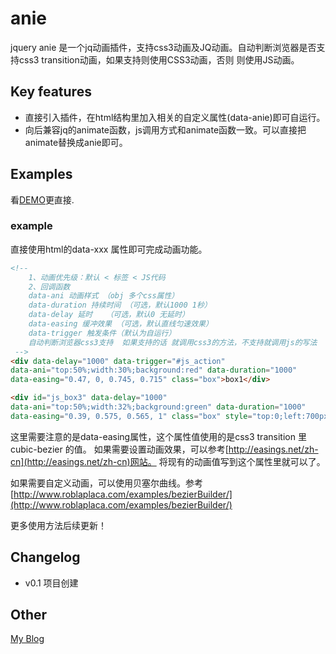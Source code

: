 # anie


jquery anie 是一个jq动画插件，支持css3动画及JQ动画。自动判断浏览器是否支持css3 transition动画，如果支持则使用CSS3动画，否则 则使用JS动画。

## Key features

* 直接引入插件，在html结构里加入相关的自定义属性(data-anie)即可自运行。
* 向后兼容jq的animate函数，js调用方式和animate函数一致。可以直接把animate替换成anie即可。

## Examples

看[DEMO](http://oxox.io/jq/anie/)更直接.

### example

直接使用html的data-xxx 属性即可完成动画功能。
```html
<!--
	1、动画优先级：默认 < 标签 < JS代码 
	2、回调函数
	data-ani 动画样式 （obj 多个css属性）
	data-duration 持续时间 （可选，默认1000 1秒） 
	data-delay 延时	（可选，默认0 无延时）
	data-easing 缓冲效果 （可选，默认直线匀速效果）
	data-trigger 触发条件（默认为自运行）
	自动判断浏览器css3支持  如果支持的话 就调用css3的方法，不支持就调用js的写法
 -->
<div data-delay="1000" data-trigger="#js_action" 
data-ani="top:50%;width:30%;background:red" data-duration="1000" 
data-easing="0.47, 0, 0.745, 0.715" class="box">box1</div>

<div id="js_box3" data-delay="1000" 
data-ani="top:50%;width:32%;background:green" data-duration="1000" 
data-easing="0.39, 0.575, 0.565, 1" class="box" style="top:0;left:700px">box3</div>
```
这里需要注意的是data-easing属性，这个属性值使用的是css3 transition 里 cubic-bezier 的值。
如果需要设置动画效果，可以参考[http://easings.net/zh-cn](http://easings.net/zh-cn)网站。
将现有的动画值写到这个属性里就可以了。

如果需要自定义动画，可以使用贝塞尔曲线。参考[http://www.roblaplaca.com/examples/bezierBuilder/](http://www.roblaplaca.com/examples/bezierBuilder/)

更多使用方法后续更新！

## Changelog
* v0.1 项目创建

## Other
[My Blog](http://www.ghugo.com)